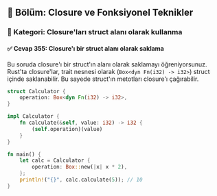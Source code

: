 ## 📘 Bölüm: Closure ve Fonksiyonel Teknikler  
### 🔹 Kategori: Closure'ları struct alanı olarak kullanma  
#### ✅ Cevap 355: Closure'ı bir struct alanı olarak saklama

Bu soruda closure'ı bir struct'ın alanı olarak saklamayı öğreniyorsunuz. Rust'ta closure'lar, trait nesnesi olarak (`Box<dyn Fn(i32) -> i32>`) struct içinde saklanabilir. Bu sayede struct'ın metotları closure'ı çağırabilir.

```rust
struct Calculator {
    operation: Box<dyn Fn(i32) -> i32>,
}

impl Calculator {
    fn calculate(&self, value: i32) -> i32 {
        (self.operation)(value)
    }
}

fn main() {
    let calc = Calculator {
        operation: Box::new(|x| x * 2),
    };
    println!("{}", calc.calculate(5)); // 10
}
```
